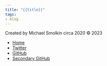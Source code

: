 ```yaml
---
title: "{{title}}"
tags:
- blog
---
```



Created by Michael Smolkin circa 2020 © 2023

-   [Home](https://michael.smolkin.org/)
-   [Twitter](https://twitter.com/MichaelSmolkin)
-   [GitHub](https://github.com/msmolkin)
-   [Secondary GitHub](https://github.com/msmolkin1)